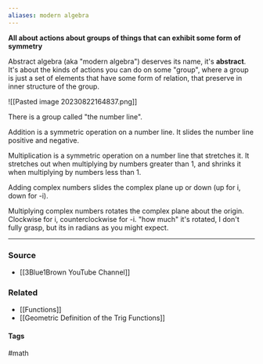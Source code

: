 ```yaml
---
aliases: modern algebra
---
```

**All about actions about groups of things that can exhibit some form of symmetry**

Abstract algebra (aka "modern algebra") deserves its name, it's **abstract**. It's about the kinds of actions you can do on some "group", where a group is just a set of elements that have some form of relation, that preserve in inner structure of the group.

![[Pasted image 20230822164837.png]]

There is a group called "the number line". 

Addition is a symmetric operation on a number line. It slides the number line positive and negative.

Multiplication is a symmetric operation on a number line that stretches it. It stretches out when multiplying by numbers greater than 1, and shrinks it when multiplying by numbers less than 1.

Adding complex numbers slides the complex plane up or down (up for i, down for -i). 

Multiplying complex numbers rotates the complex plane about the origin. Clockwise for i, counterclockwise for -i. "how much" it's rotated, I don't fully grasp, but its in radians as you might expect.

---
### Source
- [[3Blue1Brown YouTube Channel]]

### Related
- [[Functions]]
- [[Geometric Definition of the Trig Functions]]

#### Tags
#math 
